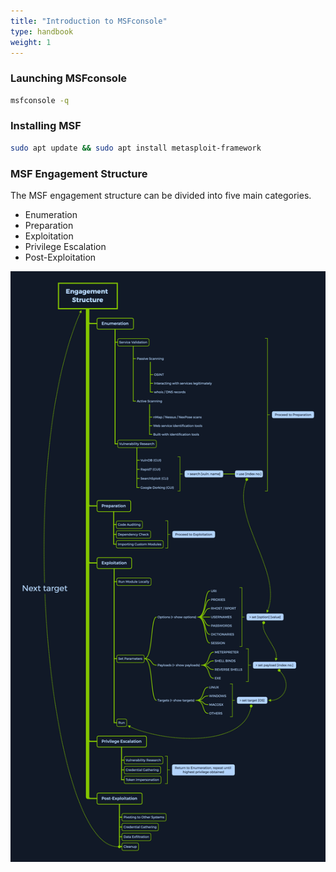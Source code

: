```yaml
---
title: "Introduction to MSFconsole"
type: handbook
weight: 1
---
```


### Launching MSFconsole

```bash
msfconsole -q 
```

### Installing MSF

```bash
sudo apt update && sudo apt install metasploit-framework
```

### MSF Engagement Structure

The MSF engagement structure can be divided into five main categories.

* Enumeration
* Preparation
* Exploitation
* Privilege Escalation
* Post-Exploitation

![](msf_structure.png)

